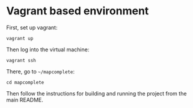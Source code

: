 # Vagrant based environment

First, set up vagrant:

    vagrant up

Then log into the virtual machine:

    vagrant ssh

There, go to `~/mapcomplete`:

    cd mapcomplete

Then follow the instructions for building and running the project from the
main README.

